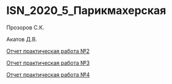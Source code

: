 # ISN_2020_5_Парикмахерская
Прозоров С.К.

Акатов Д.В.

[Отчет практическая работа №2](https://github.com/Sergeres/ISN_2020_5/blob/master/practice2R_ProzorovS.K_AkatovD.V.docx)

[Отчет практическая работа №3](https://github.com/Sergeres/ISN_2020_5/blob/master/practice3R_ProzorovS.K_AkatovD.V.docx)

[Отчет практическая работа №4](https://github.com/Sergeres/ISN_2020_5/blob/master/practice4R_ProzorovS.K_AkatovD.V.docx)
